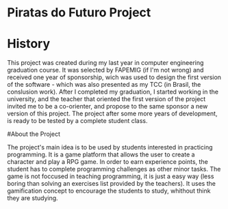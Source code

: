 # Piratas do Futuro Project
# History
This project was created during my last year in computer engineering graduation course. 
It was selected by FAPEMIG (if I'm not wrong) and received one year of sponsorship, wich was used to design the first version of the software - which was also presented as my TCC (in Brasil, the conslusion work).
After I completed my graduation, I started working in the university, and the teacher that oriented the first version of the project invited me to be a co-orienter, and propose to the same sponsor a new version of this project.
The project after some more years of development, is ready to be tested by a complete student class.

#About the Project

The project's main idea is to be used by students interested in practicing programming. It is a game platform that allows the user to create a character and play a RPG game. In order to earn experience points, the student has to complete programming challenges as other minor tasks. 
The game is not foccused in teaching programming,  it is just a easy way (less boring than solving an exercises list provided by the teachers). It uses the gamification concept to encourage the students to study, whithout think they are studying.
